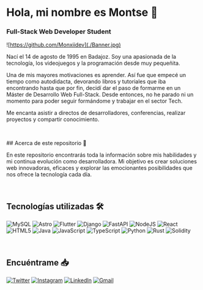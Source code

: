 # Hola, mi nombre es Montse 👋
### Full-Stack Web Developer Student


![https://github.com/Monxiidev](./Banner.jpg)


Nací el 14 de agosto de 1995 en Badajoz. Soy una apasionada de la tecnología, los videojuegos y la programación desde muy pequeñita.

Una de mis mayores motivaciones es aprender. Así fue que empecé un tiempo como autodidacta, devorando libros y tutoriales que iba encontrando hasta que por fin, decidí dar el paso de formarme en un Máster de Desarrollo Web Full-Stack. Desde entonces, no he parado ni un momento para poder seguir formándome y trabajar en el sector Tech. 

Me encanta asistir a directos de desarrolladores, conferencias, realizar proyectos y compartir conocimiento.

<br>

<p><center></center></p> ## Acerca de este repositorio 📁 <p><center></center></p> 

En este repositorio encontrarás toda la información sobre mis habilidades y mi continua evolución como desarrolladora. Mi objetivo es crear soluciones web innovadoras, eficaces y explorar las emocionantes posibilidades que nos ofrece la tecnología cada día.

<br>

## Tecnologías utilizadas 🛠️

![MySQL](https://img.shields.io/badge/mysql-4479A1.svg?style=for-the-badge&logo=mysql&logoColor=white)
![Astro](https://img.shields.io/badge/astro-%232C2052.svg?style=for-the-badge&logo=astro&logoColor=white)
![Flutter](https://img.shields.io/badge/Flutter-%2302569B.svg?style=for-the-badge&logo=Flutter&logoColor=white)
![Django](https://img.shields.io/badge/django-%23092E20.svg?style=for-the-badge&logo=django&logoColor=white)
![FastAPI](https://img.shields.io/badge/FastAPI-005571?style=for-the-badge&logo=fastapi)
![NodeJS](https://img.shields.io/badge/node.js-6DA55F?style=for-the-badge&logo=node.js&logoColor=white)
![React](https://img.shields.io/badge/react-%2320232a.svg?style=for-the-badge&logo=react&logoColor=%2361DAFB)
![HTML5](https://img.shields.io/badge/html5-%23E34F26.svg?style=for-the-badge&logo=html5&logoColor=white)
![Java](https://img.shields.io/badge/java-%23ED8B00.svg?style=for-the-badge&logo=openjdk&logoColor=white)
![JavaScript](https://img.shields.io/badge/javascript-%23323330.svg?style=for-the-badge&logo=javascript&logoColor=%23F7DF1E)
![TypeScript](https://img.shields.io/badge/typescript-%23007ACC.svg?style=for-the-badge&logo=typescript&logoColor=white)
![Python](https://img.shields.io/badge/python-3670A0?style=for-the-badge&logo=python&logoColor=ffdd54)
![Rust](https://img.shields.io/badge/rust-%23000000.svg?style=for-the-badge&logo=rust&logoColor=white)
![Solidity](https://img.shields.io/badge/Solidity-%23363636.svg?style=for-the-badge&logo=solidity&logoColor=white)

<br>

## Encuéntrame 📥

[![Twitter](https://img.shields.io/badge/Twitter-@Montse_VascoD-1DA1F2?style=for-the-badge&logo=twitter&logoColor=white&labelColor=101010)](https://www.x.com/Montse_vascod)
[![Instagram](https://img.shields.io/badge/Instagram-@Montse_VascoD-E4405F?style=for-the-badge&logo=instagram&logoColor=white&labelColor=101010)](https://instagram.com/Montse_VascoD)
[![LinkedIn](https://img.shields.io/badge/LinkedIn-Montse_Vasco_Delgado-0077B5?style=for-the-badge&logo=linkedin&logoColor=white&labelColor=101010)](https://www.linkedin.com/in/montsevascod)
[![Gmail](https://img.shields.io/badge/Email%20personal-white?style=for-the-badge&logo=gmail&logoColor=white&label=MontseVascoDelgado%40gmail.com&labelColor=black&color=%23EA4335)](mailto:montsevd14@gmail.com)


